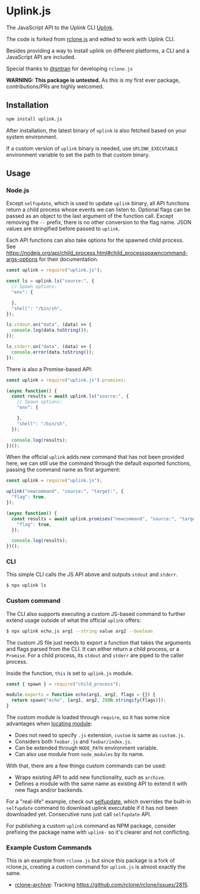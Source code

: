 # Uplink.js

The JavaScript API to the Uplink CLI
[Uplink](https://storj.io/).

The code is forked from [rclone.js](https://github.com/sntran/rclone.js) and edited
to work with Uplink CLI.

Besides providing a way to install uplink on different platforms, a CLI and
a JavaScript API are included.

Special thanks to [@sntran](https://github.com/sntran) for developing `rclone.js`

**WARNING: This package is untested.**
As this is my first ever package, contributions/PRs are highly welcomed.

## Installation

```sh
npm install uplink.js
```

After installation, the latest binary of `uplink` is also fetched based on
your system environment.

If a custom version of `uplink` binary is needed, use `UPLINK_EXECUTABLE`
environment variable to set the path to that custom binary.

## Usage

### Node.js

Except `selfupdate`, which is used to update `uplink` binary, all API functions
return a child process whose events we can listen to. Optional flags can be
passed as an object to the last argument of the function call. Except removing
the `--` prefix, there is no other conversion to the flag name. JSON values are
stringified before passed to `uplink`.

Each API functions can also take options for the spawned child process. See
https://nodejs.org/api/child_process.html#child_processspawncommand-args-options
for their documentation.

```js
const uplink = require("uplink.js");

const ls = uplink.ls("source:", {
  // Spawn options:
  "env": {

  },
  "shell": "/bin/sh",
});

ls.stdout.on("data", (data) => {
  console.log(data.toString());
});

ls.stderr.on("data", (data) => {
  console.error(data.toString());
});
```

There is also a Promise-based API:

```js
const uplink = require("uplink.js").promises;

(async function() {
  const results = await uplink.ls("source:", {
    // Spawn options:
    "env": {

    },
    "shell": "/bin/sh",
  });

  console.log(results);
})();
```

When the official `uplink` adds new command that has not been provided here,
we can still use the command through the default exported functions, passing
the command name as first argument:

```js
const uplink = require("uplink.js");

uplink("newcommand", "source:", "target:", {
  "flag": true,
});

(async function() {
  const results = await uplink.promises("newcommand", "source:", "target:", {
    "flag": true,
  });

  console.log(results);
})();
```

### CLI

This simple CLI calls the JS API above and outputs `stdout` and `stderr`.

```sh
$ npx uplink ls
```

### Custom command

The CLI also supports executing a custom JS-based command to further extend
usage outside of what the official `uplink` offers:

```sh
$ npx uplink echo.js arg1 --string value arg2 --boolean
```

The custom JS file just needs to export a function that takes the arguments and
flags parsed from the CLI. It can either return a child process, or a `Promise`.
For a child process, its `stdout` and `stderr` are piped to the caller process.

Inside the function, `this` is set to `uplink.js` module.

```js
const { spawn } = require("child_process");

module.exports = function echo(arg1, arg2, flags = {}) {
  return spawn("echo", [arg1, arg2, JSON.stringify(flags)]);
}
```

The custom module is loaded through `require`, so it has some nice advantages
when [locating module](https://nodejs.org/api/modules.html#all-together):

- Does not need to specify `.js` extension, `custom` is same as `custom.js`.
- Considers both `foobar.js` and `foobar/index.js`.
- Can be extended through `NODE_PATH` environment variable.
- Can also use module from `node_modules` by its name.

With that, there are a few things custom commands can be used:

- Wraps existing API to add new functionality, such as `archive`.
- Defines a module with the same name as existing API to extend it with new
  flags and/or backends.

For a "real-life" example, check out [selfupdate](uplink/selfupdate.js), which
overrides the built-in `selfupdate` command to download uplink executable if it
has not been downloaded yet. Consecutive runs just call `selfupdate` API.

For publishing a custom `uplink` command as NPM package, consider prefixing the
package name with `uplink-` so it's clearer and not conflicting.

### Example Custom Commands

This is an example from `rclone.js` but since this package is a fork of rclone.js,
creating a custom command for `uplink.js` is almost exactly the same.
- [rclone-archive](https://www.npmjs.com/package/rclone-archive):
  Tracking https://github.com/rclone/rclone/issues/2815.
